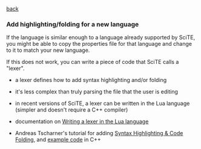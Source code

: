 
[back](api_files.md)

### Add highlighting/folding for a new language

If the language is similar enough to a language already supported by SciTE, you might be able to copy the properties file for that language and change to it to match your new language.

If this does not work, you can write a piece of code that SciTE calls a "lexer".

* a lexer defines how to add syntax highlighting and/or folding

* it's less complex than truly parsing the file that the user is editing

* in recent versions of SciTE, a lexer can be written in the Lua language (simpler and doesn't require a C++ compiler)

* documentation on [Writing a lexer in the Lua language](https://www.scintilla.org/ScriptLexer.html) 

* Andreas Tscharner's tutorial for adding [Syntax Highlighting & Code Folding](https://raw.githubusercontent.com/downpoured/scite-files/master/files/files/api_files_new_lexer/newlexertutorial.pdf), and [example code](https://raw.githubusercontent.com/downpoured/scite-files/master/files/files/api_files_new_lexer/newlexertutorialcode.tar.bz2) in C++

